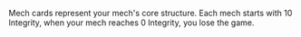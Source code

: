 Mech cards represent your mech's core structure. Each mech starts with 10 Integrity, when your mech reaches 0 Integrity, you lose the game. 